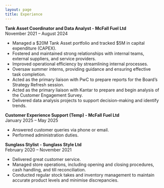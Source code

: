 ```yaml
---
layout: page
title: Experience
---
```


**Tank Asset Coordinator and Data Analyst - McFall Fuel Ltd**  
November 2021 – August 2024  

- Managed a $20M Tank Asset portfolio and tracked $5M in capital expenditure (CAPEX).
- Fostered and maintained strong relationships with internal teams, external suppliers, and service providers.
- Improved operational efficiency by streamlining internal processes.
- Oversaw summer interns, providing guidance and ensuring effective task completion.
- Acted as the primary liaison with PwC to prepare reports for the Board’s Strategy Refresh session.
- Acted as the primary liaison with Kantar to prepare and begin analysis of the Customer Engagement Survey.
- Delivered data analysis projects to support decision-making and identify trends.

**Customer Experience Support (Temp) - McFall Fuel Ltd**  
January 2025 – May 2025  

- Answered customer queries via phone or email.
- Performed administration duties.

**Sunglass Stylist - Sunglass Style Ltd**  
February 2020 – November 2021  

- Delivered great customer service.
- Managed store operations, including opening and closing procedures, cash handling, and till reconciliation.
- Conducted regular stock takes and inventory management to maintain accurate product levels and minimise discrepancies.
